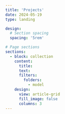 ```yaml
---
title: 'Projects'
date: 2024-05-19
type: landing

design:
  # Section spacing
  spacing: '5rem'

# Page sections
sections:
  - block: collection
    content:
      title: 
      text: 
      filters:
        folders:
          - model
    design:
      view: article-grid
      fill_image: false
      columns: 3
---
```

